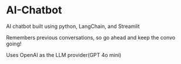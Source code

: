 # AI-Chatbot
 AI chatbot built using python, LangChain, and Streamlit

 Remembers previous conversations, so go ahead and keep the convo going!

 Uses OpenAI as the LLM provider(GPT 4o mini)

